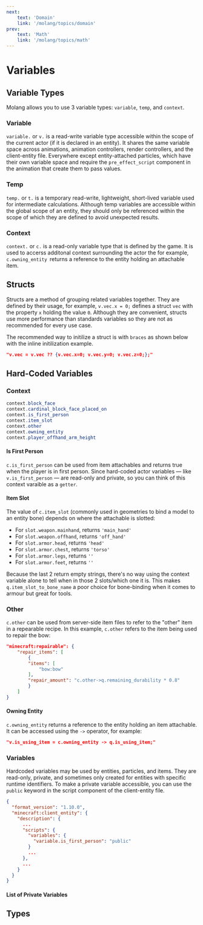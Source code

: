 ```yaml
---
next:
    text: 'Domain'
    link: '/molang/topics/domain'
prev: 
    text: 'Math'
    link: '/molang/topics/math'
---
```


# Variables

## Variable Types
Molang allows you to use 3 variable types: `variable`, `temp`, and `context`.

### Variable
`variable.` or `v.` is a read-write variable type accessible within the scope of the current actor (if it is declared in an entity). It shares the same variable space across animations, animation controllers, render controllers, and the client-entity file. Everywhere except entity-attached particles, which have their own variable space and require the `pre_effect_script` component in the animation that create them to pass values.

### Temp
`temp.` or `t.` is a temporary read-write, lightweight, short-lived variable used for intermediate calculations. Although temp variables are accessible within the global scope of an entity, they should only be referenced within the scope of which they are defined to avoid unexpected results.

### Context
`context.` or `c.` is a read-only variable type that is defined by the game. It is used to accerss additonal context surrounding the actor the for example, `c.owning_entity `returns a reference to the entity holding an attachable item.

## Structs
Structs are a method of grouping related variables together. They are defined by their usage, for example, `v.vec.x = 0;` defines a struct `vec` with the property `x` holding the value `0`. Although they are convenient, structs use more performance than standards variables so they are not as recommended for every use case. 

The recommended way to initilize a struct is with `braces` as shown below with the inline initilization example.

```json
"v.vec = v.vec ?? {v.vec.x=0; v.vec.y=0; v.vec.z=0;};"
```


## Hard-Coded Variables
### Context
```c#
context.block_face
context.cardinal_block_face_placed_on
context.is_first_person
context.item_slot 
context.other
context.owning_entity 
context.player_offhand_arm_height
```

#### Is First Person
`c.is_first_person` can be used from item attachables and returns true when the player is in first person. Since hard-coded actor variables ― like `v.is_first_person` ― are read-only and private, so you can think of this context varaible as a `getter`.


#### Item Slot
The value of `c.item_slot` (commonly used in geometries to bind a model to an entity bone) depends on where the attachable is slotted:

- For `slot.weapon.mainhand`, returns `'main_hand'`
- For `slot.weapon.offhand`, returns `'off_hand'`
- For `slot.armor.head`, returns `'head'`
- For `slot.armor.chest`, returns `'torso'`
- For `slot.armor.legs`, returns `''`
- For `slot.armor.feet`, returns `''`

Because the last 2 return empty strings, there's no way using the context variable alone to tell when in those 2 slots/which one it is. This makes `q.item_slot_to_bone_name` a poor choice for bone-binding when it comes to armour but great for tools.

### Other
`c.other` can be used from server-side item files to refer to the "other" item in a repearable recipe.
In this example, `c.other` refers to the item being used to repair the bow:
```json
"minecraft:repairable": {
    "repair_items": [
        {
        "items": [
            "bow:bow"
        ],
        "repair_amount": "c.other->q.remaining_durability * 0.8"
        }
    ]
}
```

#### Owning Entity
`c.owning_entity` returns a reference to the entity holding an item attachable. It can be accessed using the `->` operator, for example:
```json
"v.is_using_item = c.owning_entity -> q.is_using_item;"
```

### Variables
Hardcoded variables may be used by entities, particles, and items. They are read-only, private, and sometimes only created for entities with specific runtime identifiers. To make a private variable accessible, you can use the `public` keyword in the script component of the client-entity file.
```json
{
  "format_version": "1.10.0",
  "minecraft:client_entity": {
    "description": {
      ...
      "scripts": {
        "variables": {
          "variable.is_first_person": "public"
        }
        ...
      },
      ...
    }
  }
}

```

#### List of Private Variables

<TextContent path="/Bedrock-Notebook/txt/molang/hardcoded.txt"/>




## Types
<!-- 
- All numerical values are floats.
- Boolean values such as actor flags are converted and stored as a float value of either 0.0 or 1.0 for values of false or true respectively.
- For boolean tests, a float value equivalent to 0.0 is false, and anything not equal to 0.0 is true.
- For array indices, floats are C-style-cast to ints, and clamped at zero for negative values or wrapped by the array size for large values.
- Other supported types are:

Geometry
Texture
Material
Actor Reference
Actor Reference Array
String
Struct (see 'structs' section below) 

-- link to variables
-->